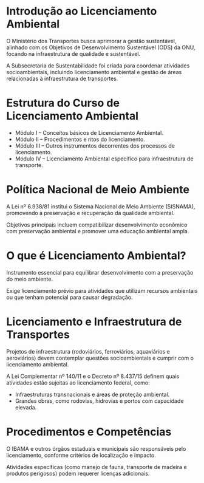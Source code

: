 # Introdução ao Licenciamento Ambiental
O Ministério dos Transportes busca aprimorar a gestão sustentável, alinhado com os Objetivos de Desenvolvimento Sustentável (ODS) da ONU, focando na infraestrutura de qualidade e sustentável.

A Subsecretaria de Sustentabilidade foi criada para coordenar atividades socioambientais, incluindo licenciamento ambiental e gestão de áreas relacionadas à infraestrutura de transportes.

# Estrutura do Curso de Licenciamento Ambiental

- Módulo I – Conceitos básicos de Licenciamento Ambiental.
- Módulo II – Procedimentos e ritos do licenciamento.
- Módulo III – Outros instrumentos decorrentes dos processos de licenciamento.
- Módulo IV – Licenciamento Ambiental específico para infraestrutura de transporte.

# Política Nacional de Meio Ambiente

A Lei nº 6.938/81 institui o Sistema Nacional de Meio Ambiente (SISNAMA), promovendo a preservação e recuperação da qualidade ambiental.

Objetivos principais incluem compatibilizar desenvolvimento econômico com preservação ambiental e promover uma educação ambiental ampla.

# O que é Licenciamento Ambiental?

Instrumento essencial para equilibrar desenvolvimento com a preservação do meio ambiente.

Exige licenciamento prévio para atividades que utilizam recursos ambientais ou que tenham potencial para causar degradação.

# Licenciamento e Infraestrutura de Transportes

Projetos de infraestrutura (rodoviários, ferroviários, aquaviários e aeroviários) devem contemplar questões socioambientais e cumprir com o licenciamento ambiental.

A Lei Complementar nº 140/11 e o Decreto nº 8.437/15 definem quais atividades estão sujeitas ao licenciamento federal, como:
- Infraestruturas transnacionais e áreas de proteção ambiental.
- Grandes obras, como rodovias, hidrovias e portos com capacidade elevada.

# Procedimentos e Competências

O IBAMA e outros órgãos estaduais e municipais são responsáveis pelo licenciamento, conforme critérios de localização e impacto.

Atividades específicas (como manejo de fauna, transporte de madeira e produtos perigosos) podem requerer licenças adicionais.